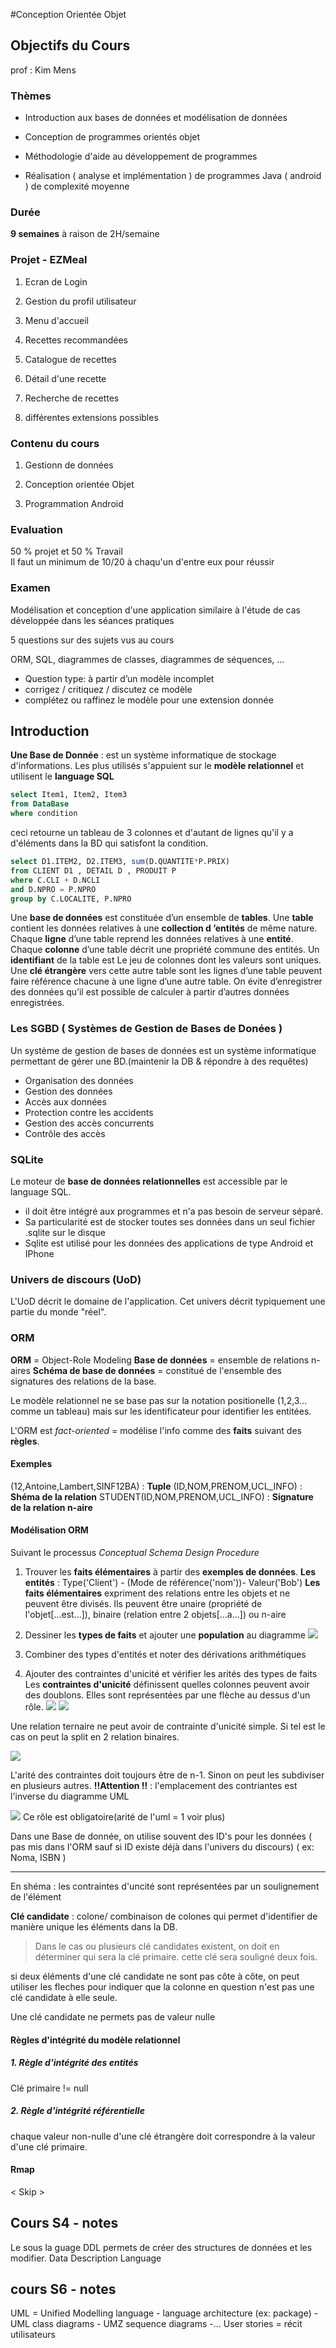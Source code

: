 #Conception Orientée Objet

## Objectifs du Cours

  prof : Kim Mens

### Thèmes

-   Introduction aux bases de données et modélisation de données  
    

-   Conception de programmes orientés objet  
    

-   Méthodologie d'aide au développement de programmes  
    

-   Réalisation ( analyse et implémentation ) de programmes Java ( android ) de
    complexité moyenne

### Durée

**9 semaines** à raison de 2H/semaine

### Projet - EZMeal

1.  Ecran de Login  
    

2.  Gestion du profil utilisateur  
    

3.  Menu d'accueil  
    

4.  Recettes recommandées  
    

5.  Catalogue de recettes  
    

6.  Détail d'une recette  
    

7.  Recherche de recettes

8. différentes extensions possibles

### Contenu du cours

1.  Gestionn de données  
    

2.  Conception orientée Objet  
    

3.  Programmation Android

### Evaluation

50 % projet et 50 % Travail  
Il faut un minimum de 10/20 à chaqu'un d'entre eux pour réussir

### Examen

Modélisation et conception d'une application similaire à l'étude de cas
développée dans les séances pratiques

5 questions sur des sujets vus au cours

ORM, SQL, diagrammes de classes, diagrammes de séquences, ...

- Question type: à partir d’un modèle incomplet
- corrigez / critiquez / discutez ce modèle
- complétez ou raffinez le modèle pour une extension donnée

## Introduction


**Une Base de Donnée** : est un système informatique de stockage d'informations. Les plus utilisés s'appuient sur le **modèle relationnel** et utilisent le  **language SQL**

``` sql
select Item1, Item2, Item3 
from DataBase
where condition
```

ceci retourne un tableau de 3 colonnes et d'autant de lignes qu'il y a
d'éléments dans la BD qui satisfont la condition.

``` sql
select D1.ITEM2, D2.ITEM3, sum(D.QUANTITE*P.PRIX)
from CLIENT D1 , DETAIL D , PRODUIT P
where C.CLI + D.NCLI
and D.NPRO = P.NPRO
group by C.LOCALITE, P.NPRO
``` 

Une **base de données** est constituée d’un ensemble de **tables**.
Une **table** contient les données relatives à une **collection d ’entités** de même nature.
Chaque **ligne** d’une table reprend les données relatives à une **entité**.
Chaque **colonne** d’une table décrit une propriété commune des entités.
Un **identifiant** de la table est Le jeu de colonnes dont les valeurs sont uniques.
Une **clé étrangère** vers cette autre table sont les lignes d’une table peuvent faire référence chacune à une ligne d’une autre table.
On évite d’enregistrer des données qu’il est possible de calculer à partir d’autres données enregistrées.

### Les SGBD ( Systèmes de Gestion de Bases de Donées )

Un système de gestion de bases de données est un système informatique permettant
de gérer une BD.(maintenir la DB & répondre à des requêtes)

-   Organisation des données 
-   Gestion des données 
-   Accès aux données 
-   Protection contre les accidents 
-   Gestion des accès concurrents 
-   Contrôle des accès
### SQLite

Le moteur de **base de données relationnelles** est accessible par le language
SQL.

-   il doit être intégré aux programmes et n'a pas besoin de serveur séparé.
-   Sa particularité est de stocker toutes ses données dans un seul fichier .sqlite sur le disque
-   Sqlite est utilisé pour les données des applications de type Android et IPhone

### Univers de discours (UoD)

L'UoD décrit le domaine de l'application. Cet univers décrit typiquement une
partie du monde "réel".

### ORM

**ORM** = Object-Role Modeling
 **Base de données** = ensemble de relations n-aires 
 **Schéma de base de données** = constitué de l'ensemble des signatures des relations de la base.

Le modèle relationnel ne se base pas sur la notation positionelle (1,2,3... comme un tableau) mais sur les identificateur pour identifier les entitées.

L'ORM est *fact-oriented* = modélise l'info comme des **faits** suivant des **règles**.

#### Exemples

(12,Antoine,Lambert,SINF12BA) : **Tuple**
 (ID,NOM,PRENOM,UCL_INFO) : **Shéma de la relation** 
 STUDENT(ID,NOM,PRENOM,UCL_INFO) : **Signature de la relation n-aire**

#### Modélisation ORM

Suivant le processus *Conceptual Schema Design Procedure*

1.  Trouver les **faits élémentaires** à partir des **exemples de données**.
   **Les entités** :  Type('Client') - (Mode de référence('nom'))- Valeur('Bob')
   **Les faits élémentaires** expriment des relations entre les objets et ne peuvent être divisés. 
   Ils peuvent être unaire (propriété de l'objet[...est...]), binaire (relation entre 2 objets[...a...]) ou n-aire

2.  Dessiner les **types de faits** et ajouter une **population** au diagramme 
![](https://raw.githubusercontent.com/Twan0u/Sinf12BA/master/LSINF1225-COO/images/1.png) 

3.  Combiner des types d'entités et noter des dérivations arithmétiques
4.  Ajouter des contraintes d'unicité et vérifier les arités des types de faits
Les **contraintes d'unicité** définissent quelles colonnes peuvent avoir des doublons. Elles sont représentées par une flèche au dessus d'un rôle.
![](https://raw.githubusercontent.com/Twan0u/Sinf12BA/master/LSINF1225-COO/images/2.png) 
![](https://raw.githubusercontent.com/Twan0u/Sinf12BA/master/LSINF1225-COO/images/3.png)

Une relation ternaire ne peut avoir de contrainte d'unicité simple. Si tel est le cas on peut la split en 2 relation binaires.

![](https://raw.githubusercontent.com/Twan0u/Sinf12BA/master/LSINF1225-COO/images/4.png) 

L'arité des contraintes doit toujours être de n-1. Sinon on peut les subdiviser en plusieurs autres. 
**!!Attention !!** : l'emplacement des contriantes est l'inverse du diagramme UML

![](https://raw.githubusercontent.com/Twan0u/Sinf12BA/master/LSINF1225-COO/images/5.png) 
 Ce rôle est obligatoire(arité de l'uml = 1 voir plus)

Dans une Base de donnée, on utilise souvent des ID's pour les données ( pas mis dans l'ORM sauf si ID existe déjà dans l'univers du discours) ( ex: Noma, ISBN )

------------

En shéma : les contraintes d'uncité sont représentées par un soulignement de
l'élément

**Clé candidate** : colone/ combinaison de colones qui permet d'identifier de
manière unique les éléments dans la DB.

>   Dans le cas ou plusieurs clé candidates existent, on doit en déterminer qui
>   sera la clé primaire. cette clé sera souligné deux fois.

si deux éléments d'une clé candidate ne sont pas côte à côte, on peut utiliser
les fleches pour indiquer que la colonne en question n'est pas une clé candidate
à elle seule.

Une clé candidate ne permets pas de valeur nulle

#### Règles d'intégrité du modèle relationnel

##### 1. Règle d'intégrité des entités

Clé primaire != null

##### 2. Règle d'intégrité référentielle

chaque valeur non-nulle d'une clé étrangère doit correspondre à la valeur d'une
clé primaire.

#### Rmap

\< Skip \>

Cours S4 - notes
----------------

Le sous la guage DDL permets de créer des structures de données et les modifier.
Data Description Language

cours S6 - notes
----------------

UML = Unified Modelling language - language architecture (ex: package) - UML
class diagrams - UMZ sequence diagrams -... User stories = récit utilisateurs

 
=

 
